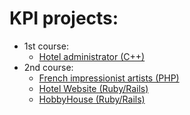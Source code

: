 # KPI projects:

* 1st course:
  * [Hotel administrator (C++)](https://github.com/hmlON/KPI/blob/master/HotelAdministrator)
* 2nd course:
  * [French impressionist artists (PHP)](https://github.com/hmlON/KPI/tree/master/FrenchImpressionistsArtists)
  * [Hotel Website (Ruby/Rails)](https://github.com/hmlON/KPI/tree/master/HotelWebsite)
  * [HobbyHouse (Ruby/Rails)](https://github.com/hmlON/hobby-house)
